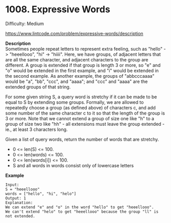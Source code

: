 # 1008. Expressive Words

Difficulty: Medium

https://www.lintcode.com/problem/expressive-words/description

**Description**  
Sometimes people repeat letters to represent extra feeling, such as "hello" -> "heeellooo", "hi" -> "hiiii". Here, we have groups, of adjacent letters that are all the same character, and adjacent characters to the group are different. A group is extended if that group is length 3 or more, so "e" and "o" would be extended in the first example, and "i" would be extended in the second example. As another example, the groups of "abbcccaaaa" would be "a", "bb", "ccc", and "aaaa"; and "ccc" and "aaaa" are the extended groups of that string.

For some given string S, a query word is stretchy if it can be made to be equal to S by extending some groups. Formally, we are allowed to repeatedly choose a group (as defined above) of characters c, and add some number of the same character c to it so that the length of the group is 3 or more. Note that we cannot extend a group of size one like "h" to a group of size two like "hh" - all extensions must leave the group extended - ie., at least 3 characters long.

Given a list of query words, return the number of words that are stretchy.

* 0 <= len(S) <= 100.
* 0 <= len(words) <= 100.
* 0 <= len(words[i]) <= 100.
* S and all words in words consist only of lowercase letters

**Example**  
```
Input: 
S = "heeellooo"
words = ["hello", "hi", "helo"]
Output: 1
Explanation: 
We can extend "e" and "o" in the word "hello" to get "heeellooo".
We can't extend "helo" to get "heeellooo" because the group "ll" is not extended.
```

